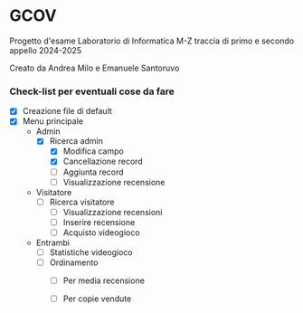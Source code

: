 # GCOV
Progetto d'esame Laboratorio di Informatica M-Z traccia di primo e secondo appello 2024-2025

Creato da Andrea Milo e Emanuele Santoruvo

### Check-list per eventuali cose da fare
- [x] Creazione file di default 
- [x] Menu principale 
	- Admin
		- [x] Ricerca admin
			- [x] Modifica campo
			- [x] Cancellazione record
			- [ ] Aggiunta record
			- [ ] Visualizzazione recensione
	- Visitatore
		- [ ] Ricerca visitatore
			- [ ] Visualizzazione recensioni
			- [ ] Inserire recensione
			- [ ] Acquisto videogioco
	- Entrambi
		- [ ] Statistiche videogioco
		- [ ] Ordinamento
			- [ ] Per media recensione
			- [ ] Per copie vendute

